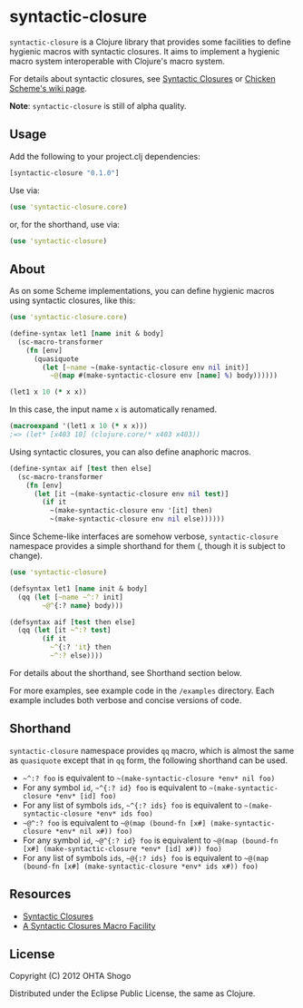 # syntactic-closure

`syntactic-closure` is a Clojure library that provides some facilities
to define hygienic macros with syntactic closures.
It aims to implement a hygienic macro system interoperable with Clojure's
macro system.

For details about syntactic closures, see [Syntactic Closures](ftp://publications.ai.mit.edu/ai-publications/pdf/AIM-1049.pdf) or [Chicken Scheme's wiki page](http://wiki.call-cc.org/eggref/3/syntactic-closures).

**Note**: `syntactic-closure` is still of alpha quality.

## Usage

Add the following to your project.clj dependencies:

```clojure
[syntactic-closure "0.1.0"]
```

Use via:

```clojure
(use 'syntactic-closure.core)
```

or, for the shorthand, use via:

```clojure
(use 'syntactic-closure)
```

## About

As on some Scheme implementations, you can define hygienic macros
using syntactic closures, like this:

```clojure
(use 'syntactic-closure.core)

(define-syntax let1 [name init & body]
  (sc-macro-transformer
    (fn [env]
      (quasiquote
        (let [~name ~(make-syntactic-closure env nil init)]
          ~@(map #(make-syntactic-closure env [name] %) body))))))

(let1 x 10 (* x x))
```

In this case, the input name `x` is automatically renamed.

```clojure
(macroexpand '(let1 x 10 (* x x)))
;=> (let* [x403 10] (clojure.core/* x403 x403))
```

Using syntactic closures, you can also define anaphoric macros.

```clojure
(define-syntax aif [test then else]
  (sc-macro-transformer
    (fn [env]
      (let [it ~(make-syntactic-closure env nil test)]
        (if it
          ~(make-syntactic-closure env '[it] then)
          ~(make-syntactic-closure env nil else))))))
```


Since Scheme-like interfaces are somehow verbose, `syntactic-closure`
namespace provides a simple shorthand for them (, though it is subject to change).

```clojure
(use 'syntactic-closure)

(defsyntax let1 [name init & body]
  (qq (let [~name ~^:? init]
        ~@^{:? name} body)))

(defsyntax aif [test then else]
  (qq (let [it ~^:? test]
        (if it
          ~^{:? 'it} then
          ~^:? else))))
```

For details about the shorthand, see Shorthand section below.

For more examples, see example code in the `/examples` directory.
Each example includes both verbose and concise versions of code.

## Shorthand
`syntactic-closure` namespace provides `qq` macro, which is almost the same
as `quasiquote` except that in `qq` form, the following shorthand can be used.

* `~^:? foo` is equivalent to `~(make-syntactic-closure *env* nil foo)`
* For any symbol `id`, `~^{:? id} foo` is equivalent to `~(make-syntactic-closure *env* [id] foo)`
* For any list of symbols `ids`, `~^{:? ids} foo` is equivalent to `~(make-syntactic-closure *env* ids foo)`
* `~@^:? foo` is equivalent to `~@(map (bound-fn [x#] (make-syntactic-closure *env* nil x#)) foo)`
* For any symbol `id`, `~@^{:? id} foo` is equivalent to `~@(map (bound-fn [x#] (make-syntactic-closure *env* [id] x#)) foo)`
* For any list of symbols `ids`, `~@{:? ids} foo` is equivalent to `~@(map (bound-fn [x#] (make-syntactic-closure *env* ids x#)) foo)`

## Resources

* [Syntactic Closures](ftp://publications.ai.mit.edu/ai-publications/pdf/AIM-1049.pdf)
* [A Syntactic Closures Macro Facility](http://groups.csail.mit.edu/mac/ftpdir/scheme-reports/synclo.ps)

## License

Copyright (C) 2012 OHTA Shogo

Distributed under the Eclipse Public License, the same as Clojure.
